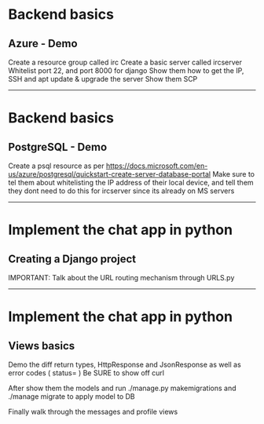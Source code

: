 
# Backend basics

## Azure - Demo

Create a resource group called irc
Create a basic server called ircserver
Whitelist port 22, and port 8000 for django
Show them how to get the IP, SSH and apt update  & upgrade the server
Show them SCP

---
# Backend basics

## PostgreSQL - Demo

Create a psql resource as per https://docs.microsoft.com/en-us/azure/postgresql/quickstart-create-server-database-portal
Make sure to tel them about whitelisting the IP address of their local device, and tell them they dont need to do this for
ircserver since its already on MS servers

---
# Implement the chat app in python

## Creating a Django project

IMPORTANT: Talk about the URL routing mechanism through URLS.py

---
# Implement the chat app in python

## Views basics

Demo the diff return types, HttpResponse and JsonResponse as well as error codes ( status= )
Be SURE to show off curl


After show them the models and run ./manage.py makemigrations and ./manage migrate to apply model to DB


Finally walk through the messages and profile views
